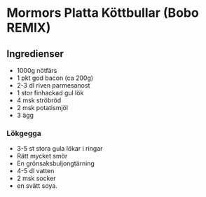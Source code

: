 # Mormors Platta Köttbullar (Bobo REMIX)

## Ingredienser
- 1000g nötfärs
- 1 pkt god bacon (ca 200g)
- 2-3 dl riven parmesanost
- 1 stor finhackad gul lök
- 4 msk ströbröd
- 2 msk potatismjöl
- 3 ägg

### Lökgegga
- 3-5 st stora gula lökar i ringar
- Rätt mycket smör
- En grönsaksbuljongtärning
- 4-5 dl vatten
- 2 msk socker
- en svätt soya.
